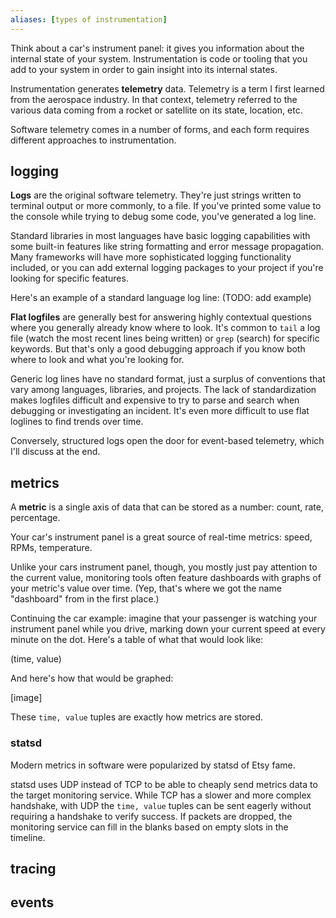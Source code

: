 ```yaml
---
aliases: [types of instrumentation]
---
```


Think about a car's instrument panel: it gives you information about the internal state of your system. Instrumentation is code or tooling that you add to your system in order to gain insight into its internal states.

Instrumentation generates **telemetry** data. Telemetry is a term I first learned from the aerospace industry. In that context, telemetry referred to the various data coming from a rocket or satellite on its state, location, etc.

Software telemetry comes in a number of forms, and each form requires different approaches to instrumentation.

## logging

**Logs** are the original software telemetry. They're just strings written to terminal output or more commonly, to a file. If you've printed some value to the console while trying to debug some code, you've generated a log line.

Standard libraries in most languages have basic logging capabilities with some built-in features like string formatting and error message propagation. Many frameworks will have more sophisticated logging functionality included, or you can add external logging packages to your project if you're looking for specific features.

Here's an example of a standard language log line: (TODO: add example)

**Flat logfiles** are generally best for answering highly contextual questions where you generally already know where to look. It's common to `tail` a log file (watch the most recent lines being written) or `grep` (search) for specific keywords. But that's only a good debugging approach if you know both where to look and what you're looking for.

Generic log lines have no standard format, just a surplus of conventions that vary among languages, libraries, and projects. The lack of standardization makes logfiles difficult and expensive to try to parse and search when debugging or investigating an incident. It's even more difficult to use flat loglines to find trends over time.

Conversely, structured logs open the door for event-based telemetry, which I'll discuss at the end.

## metrics

A **metric** is a single axis of data that can be stored as a number: count, rate, percentage.

Your car's instrument panel is a great source of real-time metrics: speed, RPMs, temperature.

Unlike your cars instrument panel, though, you mostly just pay attention to the current value, monitoring tools often feature dashboards with graphs of your metric's value over time. (Yep, that's where we got the name "dashboard" from in the first place.)

Continuing the car example: imagine that your passenger is watching your instrument panel while you drive, marking down your current speed at every minute on the dot. Here's a table of what that would look like:

(time, value)

And here's how that would be graphed:

[image]

These `time, value` tuples are exactly how metrics are stored.

### statsd

Modern metrics in software were popularized by statsd of Etsy fame.

statsd uses UDP instead of TCP to be able to cheaply send metrics data to the target monitoring service. While TCP has a slower and more complex handshake, with UDP the `time, value` tuples can be sent eagerly without requiring a handshake to verify success. If packets are dropped, the monitoring service can fill in the blanks based on empty slots in the timeline.

## tracing

## events
